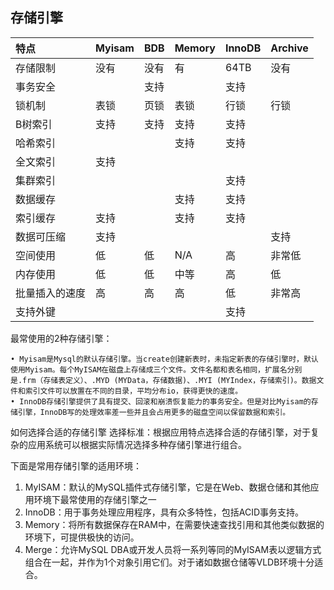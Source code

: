 
## 存储引擎

| 特点 |Myisam|BDB|Memory|InnoDB|Archive|
| :---|:---|:---|:---|:---|:---|
| 存储限制 |没有|没有|有|64TB|没有|
| 事务安全 | |支持| |支持| |
| 锁机制 |表锁|页锁|表锁|行锁|行锁|
| B树索引 |支持|支持|支持|支持| |
| 哈希索引 | | |支持|支持| |
| 全文索引 |支持| | | | |
| 集群索引 | | | |支持| |
| 数据缓存 | | |支持|支持| |
| 索引缓存 |支持| |支持|支持| |
| 数据可压缩 |支持| | | |支持|
| 空间使用 |低|低|N/A|高|非常低|
| 内存使用 |低|低|中等|高|低|
| 批量插入的速度 |高|高|高|低|非常高|
| 支持外键 | | | |支持| |

最常使用的2种存储引擎：

    • Myisam是Mysql的默认存储引擎。当create创建新表时，未指定新表的存储引擎时，默认使用Myisam。每个MyISAM在磁盘上存储成三个文件。文件名都和表名相同，扩展名分别是.frm（存储表定义）、.MYD (MYData，存储数据)、.MYI (MYIndex，存储索引)。数据文件和索引文件可以放置在不同的目录，平均分布io，获得更快的速度。
    • InnoDB存储引擎提供了具有提交、回滚和崩溃恢复能力的事务安全。但是对比Myisam的存储引擎，InnoDB写的处理效率差一些并且会占用更多的磁盘空间以保留数据和索引。

如何选择合适的存储引擎
选择标准：根据应用特点选择合适的存储引擎，对于复杂的应用系统可以根据实际情况选择多种存储引擎进行组合。

下面是常用存储引擎的适用环境：

1. MyISAM：默认的MySQL插件式存储引擎，它是在Web、数据仓储和其他应用环境下最常使用的存储引擎之一
2. InnoDB：用于事务处理应用程序，具有众多特性，包括ACID事务支持。
3. Memory：将所有数据保存在RAM中，在需要快速查找引用和其他类似数据的环境下，可提供极快的访问。
4. Merge：允许MySQL DBA或开发人员将一系列等同的MyISAM表以逻辑方式组合在一起，并作为1个对象引用它们。对于诸如数据仓储等VLDB环境十分适合。

